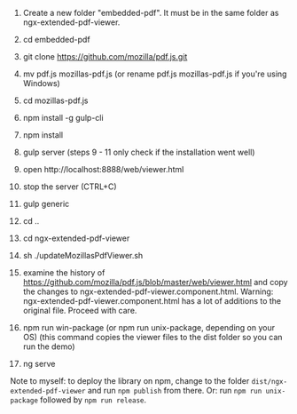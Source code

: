 1. Create a new folder "embedded-pdf". It must be in the same folder as ngx-extended-pdf-viewer.
2. cd embedded-pdf
3. git clone https://github.com/mozilla/pdf.js.git
4. mv pdf.js mozillas-pdf.js (or rename pdf.js mozillas-pdf.js if you're using Windows)
5. cd mozillas-pdf.js
6. npm install -g gulp-cli
7. npm install
8. gulp server (steps 9 - 11 only check if the installation went well)
9. open http://localhost:8888/web/viewer.html
10. stop the server (CTRL+C)
11. gulp generic
12. cd ..
13. cd ngx-extended-pdf-viewer
14. sh ./updateMozillasPdfViewer.sh
15. examine the history of https://github.com/mozilla/pdf.js/blob/master/web/viewer.html and copy the changes to ngx-extended-pdf-viewer.component.html. Warning: ngx-extended-pdf-viewer.component.html has a lot of additions to the original file. Proceed with care.

16. npm run win-package (or npm run unix-package, depending on your OS) (this command copies the viewer files to the dist folder so you can run the demo)
17. ng serve

Note to myself: to deploy the library on npm, change to the folder `dist/ngx-extended-pdf-viewer` and run `npm publish` from there. Or: run `npm run unix-package` followed by `npm run release`.
